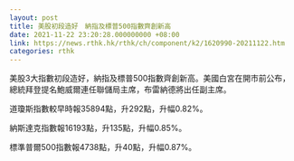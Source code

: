 ```yaml
---
layout: post
title: 美股初段造好　納指及標普500指數齊創新高
date: 2021-11-22 23:20:28.000000000 +08:00
link: https://news.rthk.hk/rthk/ch/component/k2/1620990-20211122.htm
categories: rthk
---
```


美股3大指數初段造好，納指及標普500指數齊創新高。美國白宮在開市前公布，總統拜登提名鮑威爾連任聯儲局主席，布雷納德將出任副主席。

道瓊斯指數較早時報35894點，升292點，升幅0.82%。

納斯達克指數報16193點，升135點，升幅0.85%。

標準普爾500指數報4738點，升40點，升幅0.87%。
